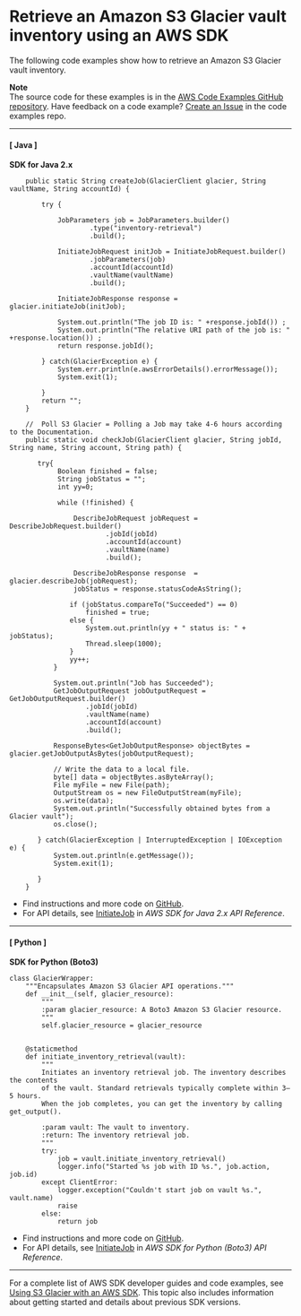 # Retrieve an Amazon S3 Glacier vault inventory using an AWS SDK<a name="example_glacier_InitiateJob_InventoryRetrieval_section"></a>

The following code examples show how to retrieve an Amazon S3 Glacier vault inventory\.

**Note**  
The source code for these examples is in the [AWS Code Examples GitHub repository](https://github.com/awsdocs/aws-doc-sdk-examples)\. Have feedback on a code example? [Create an Issue](https://github.com/awsdocs/aws-doc-sdk-examples/issues/new/choose) in the code examples repo\. 

------
#### [ Java ]

**SDK for Java 2\.x**  
  

```
    public static String createJob(GlacierClient glacier, String vaultName, String accountId) {

        try {

            JobParameters job = JobParameters.builder()
                    .type("inventory-retrieval")
                    .build();

            InitiateJobRequest initJob = InitiateJobRequest.builder()
                    .jobParameters(job)
                    .accountId(accountId)
                    .vaultName(vaultName)
                    .build();

            InitiateJobResponse response = glacier.initiateJob(initJob);

            System.out.println("The job ID is: " +response.jobId()) ;
            System.out.println("The relative URI path of the job is: " +response.location()) ;
            return response.jobId();

        } catch(GlacierException e) {
            System.err.println(e.awsErrorDetails().errorMessage());
            System.exit(1);

        }
        return "";
    }

    //  Poll S3 Glacier = Polling a Job may take 4-6 hours according to the Documentation.
    public static void checkJob(GlacierClient glacier, String jobId, String name, String account, String path) {

       try{
            Boolean finished = false;
            String jobStatus = "";
            int yy=0;

            while (!finished) {

                DescribeJobRequest jobRequest = DescribeJobRequest.builder()
                        .jobId(jobId)
                        .accountId(account)
                        .vaultName(name)
                        .build();

                DescribeJobResponse response  = glacier.describeJob(jobRequest);
                jobStatus = response.statusCodeAsString();

               if (jobStatus.compareTo("Succeeded") == 0)
                   finished = true;
               else {
                   System.out.println(yy + " status is: " + jobStatus);
                   Thread.sleep(1000);
               }
               yy++;
           }

           System.out.println("Job has Succeeded");
           GetJobOutputRequest jobOutputRequest = GetJobOutputRequest.builder()
                   .jobId(jobId)
                   .vaultName(name)
                   .accountId(account)
                   .build();

           ResponseBytes<GetJobOutputResponse> objectBytes = glacier.getJobOutputAsBytes(jobOutputRequest);

           // Write the data to a local file.
           byte[] data = objectBytes.asByteArray();
           File myFile = new File(path);
           OutputStream os = new FileOutputStream(myFile);
           os.write(data);
           System.out.println("Successfully obtained bytes from a Glacier vault");
           os.close();

       } catch(GlacierException | InterruptedException | IOException e) {
           System.out.println(e.getMessage());
           System.exit(1);

       }
    }
```
+  Find instructions and more code on [GitHub](https://github.com/awsdocs/aws-doc-sdk-examples/tree/main/javav2/example_code/glacier#readme)\. 
+  For API details, see [InitiateJob](https://docs.aws.amazon.com/goto/SdkForJavaV2/glacier-2012-06-01/InitiateJob) in *AWS SDK for Java 2\.x API Reference*\. 

------
#### [ Python ]

**SDK for Python \(Boto3\)**  
  

```
class GlacierWrapper:
    """Encapsulates Amazon S3 Glacier API operations."""
    def __init__(self, glacier_resource):
        """
        :param glacier_resource: A Boto3 Amazon S3 Glacier resource.
        """
        self.glacier_resource = glacier_resource


    @staticmethod
    def initiate_inventory_retrieval(vault):
        """
        Initiates an inventory retrieval job. The inventory describes the contents
        of the vault. Standard retrievals typically complete within 3—5 hours.
        When the job completes, you can get the inventory by calling get_output().

        :param vault: The vault to inventory.
        :return: The inventory retrieval job.
        """
        try:
            job = vault.initiate_inventory_retrieval()
            logger.info("Started %s job with ID %s.", job.action, job.id)
        except ClientError:
            logger.exception("Couldn't start job on vault %s.", vault.name)
            raise
        else:
            return job
```
+  Find instructions and more code on [GitHub](https://github.com/awsdocs/aws-doc-sdk-examples/tree/main/python/example_code/glacier#code-examples)\. 
+  For API details, see [InitiateJob](https://docs.aws.amazon.com/goto/boto3/glacier-2012-06-01/InitiateJob) in *AWS SDK for Python \(Boto3\) API Reference*\. 

------

For a complete list of AWS SDK developer guides and code examples, see [Using S3 Glacier with an AWS SDK](sdk-general-information-section.md)\. This topic also includes information about getting started and details about previous SDK versions\.